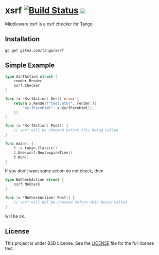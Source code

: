 xsrf [![Build Status](https://drone.gitea.com/api/badges/tango/xsrf/status.svg)](https://drone.gitea.com/tango/xsrf) [![](http://gocover.io/_badge/gitea.com/tango/xsrf)](http://gocover.io/gitea.com/tango/xsrf)
======

Middleware xsrf is a xsrf checker for [Tango](https://gitea.com/lunny/tango). 

## Installation

    go get gitea.com/tango/xsrf

## Simple Example

```Go
type XsrfAction struct {
    render.Render
    xsrf.Checker
}

func (x *XsrfAction) Get() error {
    return x.Render("test.html", render.T{
        "XsrfFormHtml": x.XsrfFormHtml(),
    })
}

func (x *XsrfAction) Post() {
    // xsrf will be checked before this being called
}

func main() {
    t := tango.Classic()
    t.Use(xsrf.New(expireTime))
    t.Run()
}
```

If you don't want some action do not check, then
```Go
type NoCheckAction struct {
    xsrf.NoCheck
}

func (x *NoCheckAction) Post() {
    // xsrf will NOT be checked before this being called
}
```
will be ok.

## License

This project is under BSD License. See the [LICENSE](LICENSE) file for the full license text.